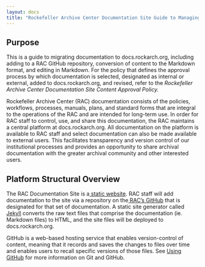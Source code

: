 ```yaml
---
layout: docs
title: "Rockefeller Archive Center Documentation Site Guide to Managing Content"
---
```


## Purpose

This is a guide to migrating documentation to docs.rockarch.org, including adding to a RAC GitHub repository, conversion of content to the Markdown format, and editing in Markdown. For the policy that defines the approval process by which documentation is selected, designated as internal or external, added to docs.rockarch.org, and revised, refer to the *Rockefeller Archive Center Documentation Site Content Approval Policy.*

Rockefeller Archive Center (RAC) documentation consists of the policies, workflows, processes, manuals, plans, and standard forms that are integral to the operations of the RAC and are intended for long-term use. In order for RAC staff to control, use, and share this documentation, the RAC maintains a central platform at docs.rockarch.org. All documentation on the platform is available to RAC staff and select documentation can also be made available to external users. This facilitates transparency and version control of our institutional processes and provides an opportunity to share archival documentation with the greater archival community and other interested users.

## Platform Structural Overview

The RAC Documentation Site is a[ static website](https://techterms.com/definition/staticwebsite). RAC staff will add documentation to the site via a repository on the[ RAC’s GitHub](https://github.com/RockefellerArchiveCenter) that is designated for that set of documentation. A static site generator called[ Jekyll](https://jekyllrb.com/) converts the raw text files that comprise the documentation (ie. Markdown files) to HTML, and the site files will be deployed to docs.rockarch.org.

GitHub is a web-based hosting service that enables version-control of content, meaning that it records and saves the changes to files over time and enables users to recall specific versions of those files. See [Using GitHub](#using-github) for more information on Git and GitHub.
